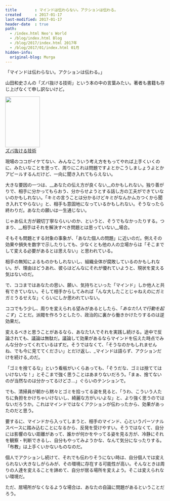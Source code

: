 ```yaml
---
title        : マインドは伝わらない。アクションは伝わる。
created      : 2017-01-17
last-modified: 2017-01-17
header-date  : true
path:
  - /index.html Neo's World
  - /blog/index.html Blog
  - /blog/2017/index.html 2017年
  - /blog/2017/01/index.html 01月
hidden-info:
  original-blog: Murga
---
```


「マインドは伝わらない。アクションは伝わる。」

山田和史さんの「ズバ抜ける技術」という本の中の言葉みたい。著者も書籍も存じ上げなくて申し訳ないけど。

<div class="ad-amazon">
  <div class="ad-amazon-image">
    <a href="https://www.amazon.co.jp/dp/B00EYT8KZA?tag=neos21-22&amp;linkCode=osi&amp;th=1&amp;psc=1">
      <img src="https://m.media-amazon.com/images/I/51zqmXoncxL._SL160_.jpg" width="109" height="160">
    </a>
  </div>
  <div class="ad-amazon-info">
    <div class="ad-amazon-title">
      <a href="https://www.amazon.co.jp/dp/B00EYT8KZA?tag=neos21-22&amp;linkCode=osi&amp;th=1&amp;psc=1">ズバ抜ける技術</a>
    </div>
  </div>
</div>

現場のココがイケてない、みんなこういう考え方をもってやれば上手くいくのに、みたいなことを思って、周りにこれは問題ですよとかこうしましょうよとかアピールするんだけど、一向に聞き入れてもらえない。

大きな要因の一つは、__あなたの伝え方が良くない__のかもしれない。独り善がりで、相手に分かってもらおう、分からせようとする話し方の工夫ができていないのかもしれない。「キミの言うことは分かるけどキミがなんかムカつくから聞き入れてやらない」と、相手も意固地になっているかもしれない。そうなったら終わりだ。あなたの願いは一生通じない。

じゃあ伝え方が親切丁寧ならいいのか、というと、そうでもなかったりする。つまり、__相手はそれを解決すべき問題とは思っていない__場合。

そもそも問題とする対象の事象が、「あなた個人の問題」に近いのだ。例えその効果や損失を数字で示したりしても、少なくとも他の人の立場からは「そこまでして変える必要があるとは思えない」と思われている。

相手の無知によるものかもしれないし、組織全体が腐敗しているのかもしれない。が、理由はどうあれ、彼らはどんなにそれが優れていようと、現状を変える気はないのだ。

で、ココまではあなたの思い、願い、気持ちといった「マインド」しか他人と共有できていない。そして相手からしてみれば「んな大したことじゃねえのにガミガミうるせえな」くらいにしか思われていない。

ココでもう少し、周りを変えられる望みがあるとしたら、「_あなた1人で行動を起こす_」ことだ。派閥を作ろうとしたり、政治的に裏から働きかけたりするのは逆効果だ。

変えるべきと思うことがあるなら、あなた1人でそれを実践し続ける。途中で反論されても、議論は無駄だ。議論して効果があるならマインドを伝えた時点でみんな分かってくれているはずだ。そうではなくて、「そうなのかもしれませんね、でも今に見ててください」とだけ返し、_マインドは語らず、アクションだけを続ける_のだ。

「ゴミを捨てるな」という看板がいくらあっても、「そうだな、ゴミは捨ててはいけないな！」とそこまで強く思うことはあまりないだろう。「まぁ、捨てないのが当然なのは分かってるけどさ…」ぐらいのテンションで。

でも、清掃員が朝から黙々とゴミを拾ってる姿を見ると、「うわ、こういう人たちに負担をかけちゃいけないし、綺麗な方がいいよな」と、より強く思うのではないだろうか。これはマインドではなくアクションが伝わったから、効果があったのだと思う。

要するに、マインドから入ってしまうと、相手のマインド、心というパーソナルスペースに踏み込むことになるから、反発を受けやすい。そうではなくて、自分には影響のない距離があって、誰かが何かをやってる姿を見る方が、冷静にそれを観察・判断できるし、自分もやってみようかな、なんて気分になったりする。「布教」は上手くいかないものなのだ。

個人でアクションし続けて、それでも伝わりそうにない時は、自分個人では変えられない大きなしがらみが、その環境に存在する可能性が高い。そんなときは周りの人達を変えることを諦めて、自分が居る場所を変えよう。そこは変えられない環境だ。

ただ、居場所がなくなるような場合は、あなたの自論に問題があるということだろう。
